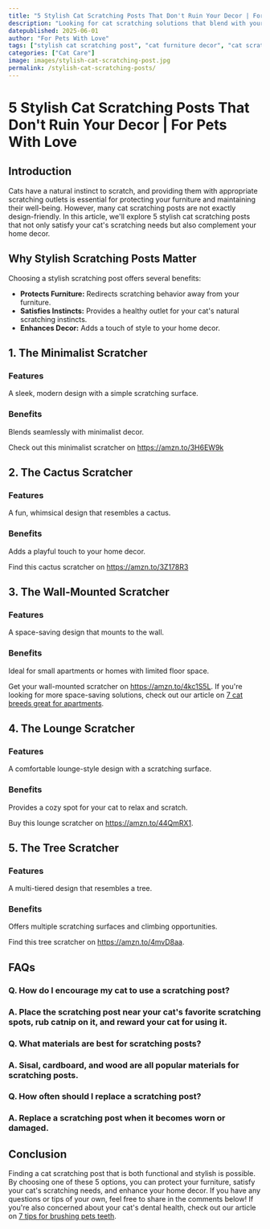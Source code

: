 ```yaml
---
title: "5 Stylish Cat Scratching Posts That Don't Ruin Your Decor | For Pets With Love"
description: "Looking for cat scratching solutions that blend with your home decor? Discover 5 stylish cat scratching posts that are both functional and aesthetically pleasing."
datepublished: 2025-06-01
author: "For Pets With Love"
tags: ["stylish cat scratching post", "cat furniture decor", "cat scratching solutions"]
categories: ["Cat Care"]
image: images/stylish-cat-scratching-post.jpg
permalink: /stylish-cat-scratching-posts/
---
```


# 5 Stylish Cat Scratching Posts That Don't Ruin Your Decor | For Pets With Love

## Introduction

Cats have a natural instinct to scratch, and providing them with appropriate scratching outlets is essential for protecting your furniture and maintaining their well-being. However, many cat scratching posts are not exactly design-friendly. In this article, we'll explore 5 stylish cat scratching posts that not only satisfy your cat's scratching needs but also complement your home decor.

## Why Stylish Scratching Posts Matter

Choosing a stylish scratching post offers several benefits:

*   **Protects Furniture:** Redirects scratching behavior away from your furniture.
*   **Satisfies Instincts:** Provides a healthy outlet for your cat's natural scratching instincts.
*   **Enhances Decor:** Adds a touch of style to your home decor.

## 1. The Minimalist Scratcher

### Features

A sleek, modern design with a simple scratching surface.

### Benefits

Blends seamlessly with minimalist decor.

Check out this minimalist scratcher on https://amzn.to/3H6EW9k

## 2. The Cactus Scratcher

### Features

A fun, whimsical design that resembles a cactus.

### Benefits

Adds a playful touch to your home decor.

Find this cactus scratcher on https://amzn.to/3Z178R3

## 3. The Wall-Mounted Scratcher

### Features

A space-saving design that mounts to the wall.

### Benefits

Ideal for small apartments or homes with limited floor space.

Get your wall-mounted scratcher on https://amzn.to/4kc1S5L. If you're looking for more space-saving solutions, check out our article on [7 cat breeds great for apartments](7-cat-breeds-great-for-apartments-guide).

## 4. The Lounge Scratcher

### Features

A comfortable lounge-style design with a scratching surface.

### Benefits

Provides a cozy spot for your cat to relax and scratch.

Buy this lounge scratcher on https://amzn.to/44QmRX1.

## 5. The Tree Scratcher

### Features

A multi-tiered design that resembles a tree.

### Benefits

Offers multiple scratching surfaces and climbing opportunities.

Find this tree scratcher on https://amzn.to/4mvD8aa.

## FAQs

### Q. How do I encourage my cat to use a scratching post?

### A. Place the scratching post near your cat's favorite scratching spots, rub catnip on it, and reward your cat for using it.

### Q. What materials are best for scratching posts?

### A. Sisal, cardboard, and wood are all popular materials for scratching posts.

### Q. How often should I replace a scratching post?

### A. Replace a scratching post when it becomes worn or damaged.

## Conclusion

Finding a cat scratching post that is both functional and stylish is possible. By choosing one of these 5 options, you can protect your furniture, satisfy your cat's scratching needs, and enhance your home decor. If you have any questions or tips of your own, feel free to share in the comments below! If you're also concerned about your cat's dental health, check out our article on [7 tips for brushing pets teeth](7-tips-for-brushing-pets-teeth).